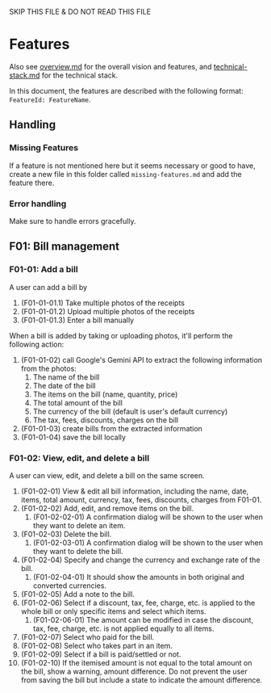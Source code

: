 SKIP THIS FILE & DO NOT READ THIS FILE

# Features

Also see [overview.md](overview.md) for the overall vision and features, and [technical-stack.md](technical-stack.md) for the technical stack.

In this document, the features are described with the following format: `FeatureId: FeatureName`.

## Handling

### Missing Features

If a feature is not mentioned here but it seems necessary or good to have, create a new file in this folder called `missing-features.md` and add the feature there.

### Error handling

Make sure to handle errors gracefully.

## F01: Bill management

### F01-01: Add a bill

A user can add a bill by

1. (F01-01-01.1) Take multiple photos of the receipts
2. (F01-01-01.2) Upload multiple photos of the receipts
3. (F01-01-01.3) Enter a bill manually

When a bill is added by taking or uploading photos, it'll perform the following action:

1. (F01-01-02) call Google's Gemini API to extract the following information from the photos:
    1. The name of the bill
    2. The date of the bill
    3. The items on the bill (name, quantity, price)
    4. The total amount of the bill
    5. The currency of the bill (default is user's default currency)
    6. The tax, fees, discounts, charges on the bill
2. (F01-01-03) create bills from the extracted information
3. (F01-01-04) save the bill locally

### F01-02: View, edit, and delete a bill

A user can view, edit, and delete a bill on the same screen.

1. (F01-02-01) View & edit all bill information, including the name, date, items, total amount, currency, tax, fees, discounts, charges from F01-01.
2. (F01-02-02) Add, edit, and remove items on the bill.
   1. (F01-02-02-01) A confirmation dialog will be shown to the user when they want to delete an item.
3. (F01-02-03) Delete the bill.
   1. (F01-02-03-01) A confirmation dialog will be shown to the user when they want to delete the bill.
4. (F01-02-04) Specify and change the currency and exchange rate of the bill.
   1. (F01-02-04-01) It should show the amounts in both original and converted currencies.
5. (F01-02-05) Add a note to the bill.
6. (F01-02-06) Select if a discount, tax, fee, charge, etc. is applied to the whole bill or only specific items and select which items.
   1. (F01-02-06-01) The amount can be modified in case the discount, tax, fee, charge, etc. is not applied equally to all items.
7. (F01-02-07) Select who paid for the bill.
8. (F01-02-08) Select who takes part in an item.
9. (F01-02-09) Select if a bill is paid/settled or not.
10. (F01-02-10) If the itemised amount is not equal to the total amount on the bill, show a warning, amount difference. Do not prevent the user from saving the bill but include a state to indicate the amount difference.




